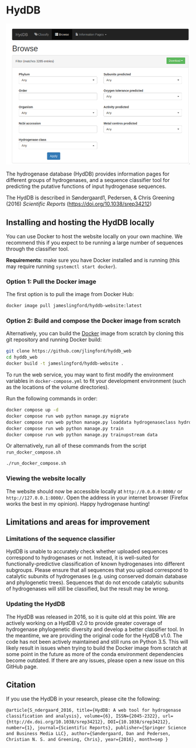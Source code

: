 # HydDB

![HydDB website screenshot](./banner_image_hyddb.png)

The hydrogenase database (HydDB) provides information pages for different groups of hydrogenases, and a sequence classifier tool for predicting the putative functions of input hydrogenase sequences.

The HydDB is described in Søndergaard1, Pedersen, & Chris Greening (2016) *Scientific Reports* (<https://doi.org/10.1038/srep34212>)

## Installing and hosting the HydDB locally

You can use Docker to host the website locally on your own machine.
We recommend this if you expect to be running a large number of sequences through the classifier tool.

**Requirements**: make sure you have Docker installed and is running (this may require running `systemctl start docker`).

### Option 1: Pull the Docker image

The first option is to pull the image from Docker Hub:

```bash
docker image pull jameslingford/hyddb-website:latest
```

### Option 2: Build and compose the Docker image from scratch

Alternatively, you can build the [Docker](https://www.docker.com) image from scratch by cloning this git repository and running Docker build:

```bash
git clone https://github.com/jlingford/hyddb_web
cd hyddb_web
docker build -t jameslingford/hyddb-website .
```

To run the web service, you may want to first modify the environment variables in
`docker-compose.yml` to fit your development environment (such as the locations of the volume directories).

Run the following commands in order:

```bash
docker compose up -d
docker compose run web python manage.py migrate
docker compose run web python manage.py loaddata hydrogenaseclass hydrogenasesequence
docker compose run web python manage.py train
docker compose run web python manage.py trainupstream data
```

Or alternatively, run all of these commands from the script `run_docker_compose.sh`

```bash
./run_docker_compose.sh
```

### Viewing the website locally

The website should now be accessible locally at `http://0.0.0.0:8000/` or `http://127.0.0.1:8000/`.
Open the address in your internet browser (Firefox works the best in my opinion).
Happy hydrogenase hunting!

## Limitations and areas for improvement

### Limitations of the sequence classifier

HydDB is unable to accurately check whether uploaded sequences correspond to hydrogenases or not. Instead, it is well-suited for functionally-predictive classification of known hydrogenases into different subgroups. Please ensure that all sequences that you upload correspond to catalytic subunits of hydrogenases (e.g. using conserved domain database and phylogenetic trees). Sequences that do not encode catalytic subunits of hydrogenases will still be classified, but the result may be wrong.

### Updating the HydDB

The HydDB was released in 2016, so it is quite old at this point.
We are actively working on a HydDB v2.0 to provide greater coverage of hydrogenase phylogenetic diversity and develop a better classifier tool.
In the meantime, we are providing the original code for the HydDB v1.0.
The code has not been actively maintained and still runs on Python 3.5.
This will likely result in issues when trying to build the Docker image from scratch at some point in the future as more of the conda environment dependencies become outdated.
If there are any issues, please open a new issue on this GitHub page.

## Citation

If you use the HydDB in your research, please cite the following:

```
@article{S_ndergaard_2016, title={HydDB: A web tool for hydrogenase classification and analysis}, volume={6}, ISSN={2045-2322}, url={http://dx.doi.org/10.1038/srep34212}, DOI={10.1038/srep34212}, number={1}, journal={Scientific Reports}, publisher={Springer Science and Business Media LLC}, author={Søndergaard, Dan and Pedersen, Christian N. S. and Greening, Chris}, year={2016}, month=sep }
```

